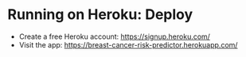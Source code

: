 # Running on Heroku: Deploy

* Create a free Heroku account: https://signup.heroku.com/
* Visit the app: https://breast-cancer-risk-predictor.herokuapp.com/

